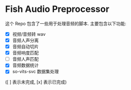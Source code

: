 # Fish Audio Preprocessor

这个 Repo 包含了一些用于处理音频的脚本. 主要包含以下功能:

- [x] 视频/音频转 wav
- [x] 音频人声分离
- [x] 音频自动切片
- [x] 音频响度匹配
- [ ] 音频人声匹配
- [x] 音频数据统计
- [x] so-vits-svc 数据集处理

([ ] 表示未完成, [x] 表示已完成)
